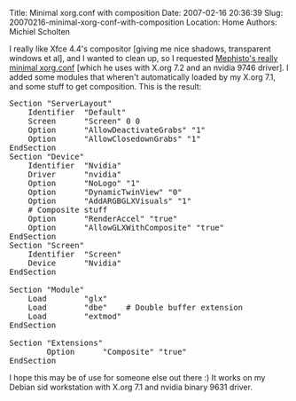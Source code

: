 Title: Minimal xorg.conf with composition
Date: 2007-02-16 20:36:39
Slug: 20070216-minimal-xorg-conf-with-composition
Location: Home
Authors: Michiel Scholten

<p>I really like Xfce 4.4's compositor [giving me nice shadows, transparent windows et al], and I wanted to clean up, so I requested <a href="http://aquariusoft.org/~mbscholt/files/xorg.conf.mephisto.20070216">Mephisto's really minimal xorg.conf</a> [which he uses with X.org 7.2 and an nvidia 9746 driver]. I added some modules that wheren't automatically loaded by my X.org 7.1, and some stuff to get composition. This is the result:</p>

<pre>
Section "ServerLayout"
	Identifier	"Default"
	Screen		"Screen" 0 0
	Option		"AllowDeactivateGrabs" "1"
	Option		"AllowClosedownGrabs" "1"
EndSection
Section "Device"
	Identifier	"Nvidia"
	Driver		"nvidia"
	Option		"NoLogo" "1"
	Option		"DynamicTwinView" "0"
	Option		"AddARGBGLXVisuals" "1"
	# Composite stuff
	Option		"RenderAccel" "true"
	Option		"AllowGLXWithComposite" "true"
EndSection
Section "Screen"
	Identifier	"Screen"
	Device		"Nvidia"
EndSection

Section "Module"
	Load		"glx"
	Load		"dbe"	 # Double buffer extension
	Load		"extmod"
EndSection

Section "Extensions"
        Option		"Composite" "true"
EndSection
</pre>

<p>I hope this may be of use for someone else out there :) It works on my Debian sid workstation with X.org 7.1 and nvidia binary 9631 driver.</p>
